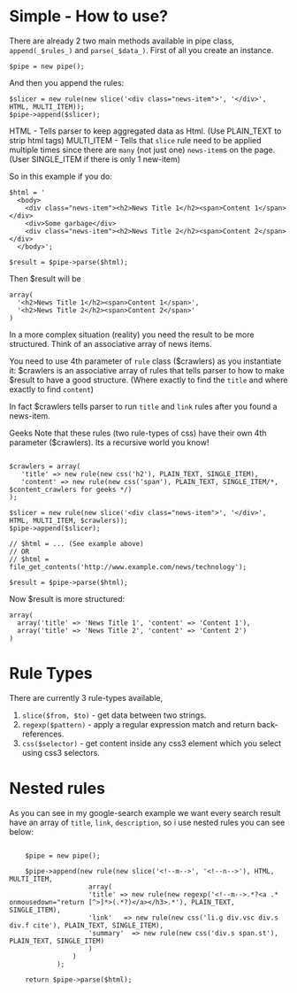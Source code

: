 # Simple - How to use? #

There are already 2 two main methods available in pipe class, `append(_$rules_)` and `parse(_$data_)`. First of all you create an instance.

```
$pipe = new pipe();
```

And then you append the rules:

```
$slicer = new rule(new slice('<div class="news-item">', '</div>', HTML, MULTI_ITEM));
$pipe->append($slicer);
```

HTML - Tells parser to keep aggregated data as Html. (Use PLAIN\_TEXT to strip html tags)
MULTI\_ITEM - Tells that `slice` rule need to be applied multiple times since there are `many` (not just one) `news-item`s on the page. (User SINGLE\_ITEM if there is only 1 new-item)

So in this example if you do:
```
$html = '
  <body>
    <div class="news-item"><h2>News Title 1</h2><span>Content 1</span></div>
    <div>Some garbage</div>
    <div class="news-item"><h2>News Title 2</h2><span>Content 2</span></div>
  </body>';

$result = $pipe->parse($html);
```

Then $result will be
```
array(
  '<h2>News Title 1</h2><span>Content 1</span>',
  '<h2>News Title 2</h2><span>Content 2</span>'
)
```

In a more complex situation (reality) you need the result to be more structured. Think of an associative array of news items.

You need to use 4th parameter of `rule` class ($crawlers) as you instantiate it:
$crawlers is an associative array of rules that tells parser to how to make $result to have a good structure. (Where exactly to find the `title` and where exactly to find `content`)

In fact $crawlers tells parser to run `title` and `link` rules after you found a news-item.

Geeks Note that these rules (two rule-types of css) have their own 4th parameter ($crawlers). Its a recursive world you know!
```

$crawlers = array(
   'title' => new rule(new css('h2'), PLAIN_TEXT, SINGLE_ITEM),
   'content' => new rule(new css('span'), PLAIN_TEXT, SINGLE_ITEM/*, $content_crawlers for geeks */)
);

$slicer = new rule(new slice('<div class="news-item">', '</div>', HTML, MULTI_ITEM, $crawlers));
$pipe->append($slicer);

// $html = ... (See example above)
// OR
// $html = file_get_contents('http://www.example.com/news/technology');

$result = $pipe->parse($html);
```

Now $result is more structured:
```
array(
  array('title' => 'News Title 1', 'content' => 'Content 1'),
  array('title' => 'News Title 2', 'content' => 'Content 2')
)
```

# Rule Types #

There are currently 3 rule-types available,

  1. `slice($from, $to)` - get data between two strings.
  1. `regexp($pattern)` - apply a regular expression match and return back-references.
  1. `css($selector)` - get content inside any css3 element which you select using css3 selectors.

# Nested rules #

As you can see in my google-search example we want every search result have an array of `title`, `link`, `description`, so i use nested rules you can see below:

```

	$pipe = new pipe();
		
	$pipe->append(new rule(new slice('<!--m-->', '<!--n-->'), HTML, MULTI_ITEM,
					array(
					'title'	=> new rule(new regexp('<!--m-->.*?<a .* onmousedown="return [^>]*>(.*?)</a></h3>.*'), PLAIN_TEXT, SINGLE_ITEM),
					'link'	 => new rule(new css('li.g div.vsc div.s div.f cite'), PLAIN_TEXT, SINGLE_ITEM),
					'summary'  => new rule(new css('div.s span.st'), PLAIN_TEXT, SINGLE_ITEM)
					)
				)
			);
			
	return $pipe->parse($html);

```